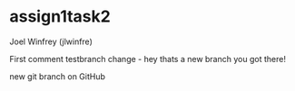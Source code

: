 # assign1task2
Joel Winfrey (jlwinfre)

First comment
testbranch change - hey thats a new branch you got there!

new git branch on GitHub
